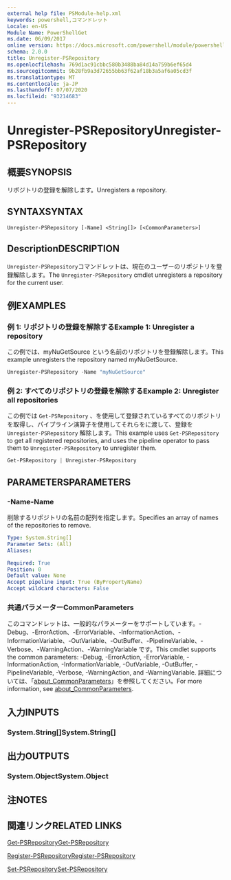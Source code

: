 ```yaml
---
external help file: PSModule-help.xml
keywords: powershell,コマンドレット
Locale: en-US
Module Name: PowerShellGet
ms.date: 06/09/2017
online version: https://docs.microsoft.com/powershell/module/powershellget/unregister-psrepository?view=powershell-7.1&WT.mc_id=ps-gethelp
schema: 2.0.0
title: Unregister-PSRepository
ms.openlocfilehash: 769d1ac91cbbc580b3488ba84d14a759b6ef65d4
ms.sourcegitcommit: 9b28fb9a3d72655bb63f62af18b3a5af6a05cd3f
ms.translationtype: MT
ms.contentlocale: ja-JP
ms.lasthandoff: 07/07/2020
ms.locfileid: "93214683"
---
```

# <span data-ttu-id="dd1d6-103">Unregister-PSRepository</span><span class="sxs-lookup"><span data-stu-id="dd1d6-103">Unregister-PSRepository</span></span>

## <span data-ttu-id="dd1d6-104">概要</span><span class="sxs-lookup"><span data-stu-id="dd1d6-104">SYNOPSIS</span></span>
<span data-ttu-id="dd1d6-105">リポジトリの登録を解除します。</span><span class="sxs-lookup"><span data-stu-id="dd1d6-105">Unregisters a repository.</span></span>

## <span data-ttu-id="dd1d6-106">SYNTAX</span><span class="sxs-lookup"><span data-stu-id="dd1d6-106">SYNTAX</span></span>

```
Unregister-PSRepository [-Name] <String[]> [<CommonParameters>]
```

## <span data-ttu-id="dd1d6-107">Description</span><span class="sxs-lookup"><span data-stu-id="dd1d6-107">DESCRIPTION</span></span>

<span data-ttu-id="dd1d6-108">`Unregister-PSRepository`コマンドレットは、現在のユーザーのリポジトリを登録解除します。</span><span class="sxs-lookup"><span data-stu-id="dd1d6-108">The `Unregister-PSRepository` cmdlet unregisters a repository for the current user.</span></span>

## <span data-ttu-id="dd1d6-109">例</span><span class="sxs-lookup"><span data-stu-id="dd1d6-109">EXAMPLES</span></span>

### <span data-ttu-id="dd1d6-110">例 1: リポジトリの登録を解除する</span><span class="sxs-lookup"><span data-stu-id="dd1d6-110">Example 1: Unregister a repository</span></span>

<span data-ttu-id="dd1d6-111">この例では、myNuGetSource という名前のリポジトリを登録解除します。</span><span class="sxs-lookup"><span data-stu-id="dd1d6-111">This example unregisters the repository named myNuGetSource.</span></span>

```powershell
Unregister-PSRepository -Name "myNuGetSource"
```

### <span data-ttu-id="dd1d6-112">例 2: すべてのリポジトリの登録を解除する</span><span class="sxs-lookup"><span data-stu-id="dd1d6-112">Example 2: Unregister all repositories</span></span>

<span data-ttu-id="dd1d6-113">この例では `Get-PSRepository` 、を使用して登録されているすべてのリポジトリを取得し、パイプライン演算子を使用してそれらをに渡して、登録を `Unregister-PSRepository` 解除します。</span><span class="sxs-lookup"><span data-stu-id="dd1d6-113">This example uses `Get-PSRepository` to get all registered repositories, and uses the pipeline operator to pass them to `Unregister-PSRepository` to unregister them.</span></span>

```powershell
Get-PSRepository | Unregister-PSRepository
```

## <span data-ttu-id="dd1d6-114">PARAMETERS</span><span class="sxs-lookup"><span data-stu-id="dd1d6-114">PARAMETERS</span></span>

### <span data-ttu-id="dd1d6-115">-Name</span><span class="sxs-lookup"><span data-stu-id="dd1d6-115">-Name</span></span>

<span data-ttu-id="dd1d6-116">削除するリポジトリの名前の配列を指定します。</span><span class="sxs-lookup"><span data-stu-id="dd1d6-116">Specifies an array of names of the repositories to remove.</span></span>

```yaml
Type: System.String[]
Parameter Sets: (All)
Aliases:

Required: True
Position: 0
Default value: None
Accept pipeline input: True (ByPropertyName)
Accept wildcard characters: False
```

### <span data-ttu-id="dd1d6-117">共通パラメーター</span><span class="sxs-lookup"><span data-stu-id="dd1d6-117">CommonParameters</span></span>

<span data-ttu-id="dd1d6-118">このコマンドレットは、一般的なパラメーターをサポートしています。-Debug、-ErrorAction、-ErrorVariable、-InformationAction、-InformationVariable、-OutVariable、-OutBuffer、-PipelineVariable、-Verbose、-WarningAction、-WarningVariable です。</span><span class="sxs-lookup"><span data-stu-id="dd1d6-118">This cmdlet supports the common parameters: -Debug, -ErrorAction, -ErrorVariable, -InformationAction, -InformationVariable, -OutVariable, -OutBuffer, -PipelineVariable, -Verbose, -WarningAction, and -WarningVariable.</span></span> <span data-ttu-id="dd1d6-119">詳細については、「[about_CommonParameters](https://go.microsoft.com/fwlink/?LinkID=113216)」を参照してください。</span><span class="sxs-lookup"><span data-stu-id="dd1d6-119">For more information, see [about_CommonParameters](https://go.microsoft.com/fwlink/?LinkID=113216).</span></span>

## <span data-ttu-id="dd1d6-120">入力</span><span class="sxs-lookup"><span data-stu-id="dd1d6-120">INPUTS</span></span>

### <span data-ttu-id="dd1d6-121">System.String[]</span><span class="sxs-lookup"><span data-stu-id="dd1d6-121">System.String[]</span></span>

## <span data-ttu-id="dd1d6-122">出力</span><span class="sxs-lookup"><span data-stu-id="dd1d6-122">OUTPUTS</span></span>

### <span data-ttu-id="dd1d6-123">System.Object</span><span class="sxs-lookup"><span data-stu-id="dd1d6-123">System.Object</span></span>

## <span data-ttu-id="dd1d6-124">注</span><span class="sxs-lookup"><span data-stu-id="dd1d6-124">NOTES</span></span>

## <span data-ttu-id="dd1d6-125">関連リンク</span><span class="sxs-lookup"><span data-stu-id="dd1d6-125">RELATED LINKS</span></span>

[<span data-ttu-id="dd1d6-126">Get-PSRepository</span><span class="sxs-lookup"><span data-stu-id="dd1d6-126">Get-PSRepository</span></span>](Get-PSRepository.md)

[<span data-ttu-id="dd1d6-127">Register-PSRepository</span><span class="sxs-lookup"><span data-stu-id="dd1d6-127">Register-PSRepository</span></span>](Register-PSRepository.md)

[<span data-ttu-id="dd1d6-128">Set-PSRepository</span><span class="sxs-lookup"><span data-stu-id="dd1d6-128">Set-PSRepository</span></span>](Set-PSRepository.md)
